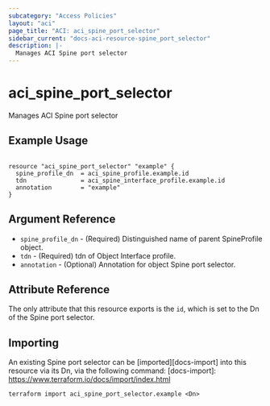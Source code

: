 ```yaml
---
subcategory: "Access Policies"
layout: "aci"
page_title: "ACI: aci_spine_port_selector"
sidebar_current: "docs-aci-resource-spine_port_selector"
description: |-
  Manages ACI Spine port selector
---
```


# aci_spine_port_selector #
Manages ACI Spine port selector

## Example Usage ##

```hcl

resource "aci_spine_port_selector" "example" {
  spine_profile_dn  = aci_spine_profile.example.id
  tdn               = aci_spine_interface_profile.example.id
  annotation        = "example"
}

```


## Argument Reference ##
* `spine_profile_dn` - (Required) Distinguished name of parent SpineProfile object.
* `tdn` - (Required) tdn of Object Interface profile.
* `annotation` - (Optional) Annotation for object Spine port selector.


## Attribute Reference

The only attribute that this resource exports is the `id`, which is set to the
Dn of the Spine port selector.

## Importing ##

An existing Spine port selector can be [imported][docs-import] into this resource via its Dn, via the following command:
[docs-import]: https://www.terraform.io/docs/import/index.html


```
terraform import aci_spine_port_selector.example <Dn>
```